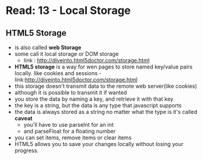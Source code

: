 # Read: 13 - Local Storage
## HTML5 Storage
- is also called **web Storage**
- some call it local storage or DOM storage
	- link : http://diveinto.html5doctor.com/storage.html
- **HTML5 storage** is a way for wen pages to store named key/value
	pairs locally. like cookies and sessions
		- link:http://diveinto.html5doctor.com/storage.html
- this storage doesn't transmit data to the remote web server(like cookies)
- although it is possible to transmit it if wanted
- you store the data by naming a key, and retrieve it with that key
- the key is a string, but the data is any type that javascript supports
- the data is always stored as a string no matter what the type is it's called **caveat**
	- you'll have to use parseInt for an int
	- and parseFloat for a floating number
- you can set items, remove items or clear items
- HTML5 allows you to save your changes locally without losing your progress.